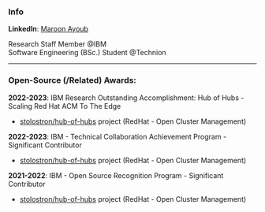 ### Info

**LinkedIn**: [Maroon Ayoub](https://www.linkedin.com/in/v-maroon/)

Research Staff Member @IBM\
Software Engineering (BSc.) Student @Technion

---

### Open-Source (/Related) Awards:

**2022-2023**: IBM Research Outstanding Accomplishment: Hub of Hubs - Scaling Red Hat ACM To The Edge
- [stolostron/hub-of-hubs](https://github.com/stolostron/multicluster-global-hub/tree/release-0.3) project (RedHat - Open Cluster Management)

**2022-2023**: IBM - Technical Collaboration Achievement Program - Significant Contributor
- [stolostron/hub-of-hubs](https://github.com/stolostron/multicluster-global-hub/tree/release-0.3) project (RedHat - Open Cluster Management)

**2021-2022**: IBM - Open Source Recognition Program - Significant Contributor
- [stolostron/hub-of-hubs](https://github.com/stolostron/multicluster-global-hub/tree/release-0.3) project (RedHat - Open Cluster Management)
